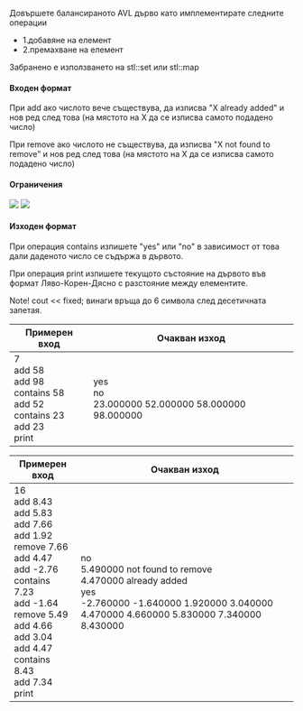 Довършете балансираното AVL дърво като имплементирате следните операции

- 1.добавяне на елемент
- 2.премахване на елемент

Забранено е използването на stl::set или stl::map

#### Входен формат

При add ако числото вече съществува, да изписва "X already added" и нов ред след това (на мястото на X да се изписва самото подадено число)

При remove ако числото не съществува, да изписва "X not found to remove" и нов ред след това (на мястото на X да се изписва самото подадено число)

#### Ограничения

<img src="https://latex.codecogs.com/svg.latex?\Large&space;1\le{N}\le{100000}">

<img src="https://latex.codecogs.com/svg.latex?\Large&space;int.MinVALUE\le{number}\le{int.MaxVALUE}">

#### Изходен формат

При операция contains изпишете "yes" или "no" в зависимост от това дали даденото число се съдържа в дървото.

При операция print изпишете текущото състояние на дървото във формат Ляво-Корен-Дясно с разстояние между елементите.

Note! cout << fixed; винаги връща до 6 символа след десетичната запетая.

Примерен вход|Очакван изход
-|-
7<br>add 58<br>add 98<br>contains 58<br>add 52<br>contains 23<br>add 23<br>print|yes<br>no<br>23.000000 52.000000 58.000000 98.000000 

Примерен вход|Очакван изход
-|-
16<br>add 8.43<br>add 5.83<br>add 7.66<br>add 1.92<br>remove 7.66<br>add 4.47<br>add -2.76<br>contains 7.23<br>add -1.64<br>remove 5.49<br>add 4.66<br>add 3.04<br>add 4.47<br>contains 8.43<br>add 7.34<br>print|no<br>5.490000 not found to remove<br>4.470000 already added<br>yes<br>-2.760000 -1.640000 1.920000 3.040000 4.470000 4.660000 5.830000 7.340000 8.430000 

